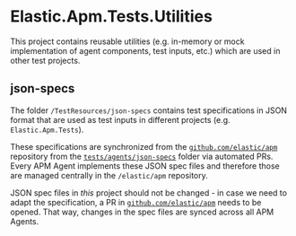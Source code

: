 # Elastic.Apm.Tests.Utilities

This project contains reusable utilities (e.g. in-memory or mock implementation of agent components,
test inputs, etc.) which are used in other test projects.

## json-specs

The folder `/TestResources/json-specs` contains test specifications in JSON format that are used as test inputs in
different projects (e.g. `Elastic.Apm.Tests`).

These specifications are synchronized from the [`github.com/elastic/apm`](https://github.com/elastic/apm) repository from the
[`tests/agents/json-specs`](https://github.com/elastic/apm/tree/main/tests/agents/json-specs) folder
via automated PRs. Every APM Agent implements these JSON spec files and therefore those are managed centrally
in the `/elastic/apm` repository.

JSON spec files in *this* project should not be changed - in case we need to adapt the specification,
a PR in [`github.com/elastic/apm`](https://github.com/elastic/apm) needs to be opened.
That way, changes in the spec files are synced across all APM Agents.
